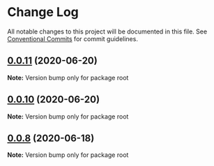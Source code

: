 # Change Log

All notable changes to this project will be documented in this file.
See [Conventional Commits](https://conventionalcommits.org) for commit guidelines.

## [0.0.11](https://github.com/LeoFalco/foo/compare/v0.0.10...v0.0.11) (2020-06-20)

**Note:** Version bump only for package root





## [0.0.10](https://github.com/LeoFalco/foo/compare/v0.0.9...v0.0.10) (2020-06-20)

**Note:** Version bump only for package root





## [0.0.8](https://github.com/leoFalco/foo/compare/v0.0.7...v0.0.8) (2020-06-18)

**Note:** Version bump only for package root
